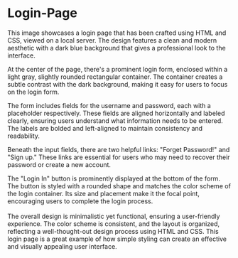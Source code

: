 # Login-Page
This image showcases a login page that has been crafted using HTML and CSS, viewed on a local server. The design features a clean and modern aesthetic with a dark blue background that gives a professional look to the interface.

At the center of the page, there's a prominent login form, enclosed within a light gray, slightly rounded rectangular container. The container creates a subtle contrast with the dark background, making it easy for users to focus on the login form.

The form includes fields for the username and password, each with a placeholder respectively. These fields are aligned horizontally and labeled clearly, ensuring users understand what information needs to be entered. The labels are bolded and left-aligned to maintain consistency and readability.

Beneath the input fields, there are two helpful links: "Forget Password!" and "Sign up." These links are essential for users who may need to recover their password or create a new account. 

The "Login In" button is prominently displayed at the bottom of the form. The button is styled with a rounded shape and matches the color scheme of the login container. Its size and placement make it the focal point, encouraging users to complete the login process.
<br>
<br>
The overall design is minimalistic yet functional, ensuring a user-friendly experience. The color scheme is consistent, and the layout is organized, reflecting a well-thought-out design process using HTML and CSS. This login page is a great example of how simple styling can create an effective and visually appealing user interface.
